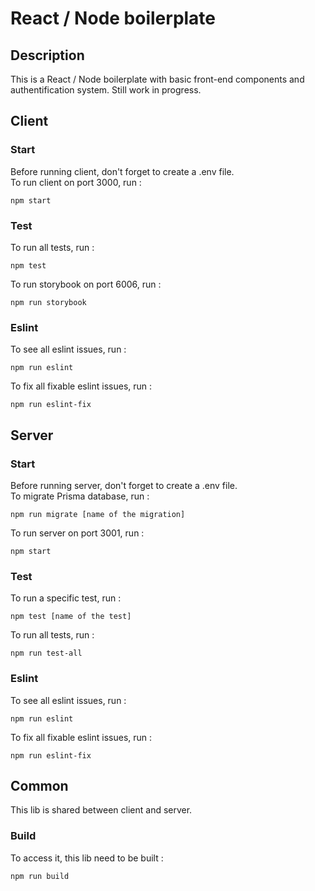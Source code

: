 # React / Node boilerplate

## Description

This is a React / Node boilerplate with basic front-end components and authentification system. Still work in progress.

## Client

### Start

Before running client, don't forget to create a .env file.\
To run client on port 3000, run :
```
npm start
```

### Test

To run all tests, run :
```
npm test
```
To run storybook on port 6006, run :
```
npm run storybook
```

### Eslint

To see all eslint issues, run :
```
npm run eslint
```
To fix all fixable eslint issues, run :
```
npm run eslint-fix
```

## Server

### Start

Before running server, don't forget to create a .env file.\
To migrate Prisma database, run :
```
npm run migrate [name of the migration]
```
To run server on port 3001, run :
```
npm start
```

### Test

To run a specific test, run :
```
npm test [name of the test]
```
To run all tests, run :
```
npm run test-all
```

### Eslint

To see all eslint issues, run :
```
npm run eslint
```
To fix all fixable eslint issues, run :
```
npm run eslint-fix
```

## Common

This lib is shared between client and server.

### Build

To access it, this lib need to be built :
```
npm run build
```
